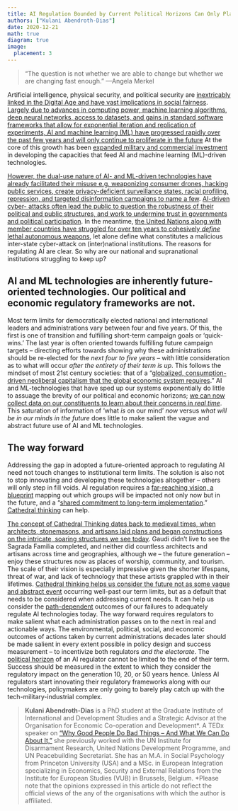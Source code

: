 ```yaml
---
title: AI Regulation Bounded by Current Political Horizons Can Only Play Catch-Up. Cathedral Thinking Can Help
authors: ["Kulani Abendroth-Dias"]
date: 2020-12-21
math: true
diagram: true
image:
  placement: 3
---
```


> “The question is not whether we are able to change but whether we are changing fast enough.”
—Angela Merkel

Artificial intelligence, physical security, and political security are [inextricably linked in the Digital Age and have vast implications in social fairness](http://faculty.smcm.edu/acjamieson/s13/artificialintelligence.pdf). [Largely due to advances in computing power, machine learning algorithms, deep neural networks, access to datasets, and gains in standard software frameworks that allow for exponential iteration and replication of experiments, AI and machine learning (ML) have progressed rapidly over the past few years and will only continue to proliferate in the future](https://www.researchgate.net/publication/323302750_The_Malicious_Use_of_Artificial_Intelligence_Forecasting_Prevention_and_Mitigation) At the core of this growth has been [expanded military and commercial investment](https://science.sciencemag.org/content/sci/349/6245/255.full.pdf?casa_token=Ryp0KVtxkIwAAAAA:_OQcRQfmHletXkto4cPURyYRhmlid4RoySOPUq8FbjKISq60e1NfFt8FeEMLG8KHHYWoo9cKg01yocY) in developing the capacities that feed AI and machine learning (ML)-driven technologies.

[However, the dual-use nature of AI- and ML-driven technologies have already facilitated their misuse e.g. weaponizing consumer drones, hacking public services, create privacy-deficient surveillance states, racial profiling, repression, and targeted disinformation campaigns to name a few](https://www.researchgate.net/publication/323302750_The_Malicious_Use_of_Artificial_Intelligence_Forecasting_Prevention_and_Mitigation). [AI-driven cyber- attacks often lead the public to question the robustness of their political and public structures, and work to undermine trust in governments and political participation](https://papers.ssrn.com/sol3/papers.cfm?abstract_id=3124901). In the meantime, [the United Nations along with member countries have struggled for over ten years to cohesively *define* lethal autonomous weapons](https://www.euractiv.com/section/global-europe/news/no-progress-in-un-talks-on-regulating-lethal-autonomous-weapons/), let alone define what constitutes a malicious inter-state cyber-attack on (inter)national institutions. The reasons for regulating AI are clear. So why are our national and supranational institutions struggling to keep up?

## AI and ML technologies are inherently future-oriented technologies. Our political and economic regulatory frameworks are not.

Most term limits for democratically elected national and international leaders and administrations vary between four and five years. Of this, the first is one of transition and fulfilling short-term campaign goals or ‘quick-wins.’ The last year is often oriented towards fulfilling future campaign targets – directing efforts towards showing why these administrations should be re-elected for the *next four to five years* – with little consideration as to what will occur *after the entirety of their term is up*. This follows the mindset of most 21st century societies: that of a “[globalized, consumption-driven neoliberal capitalism that the global economic system requires](https://transform.iema.net/article/aspiring-vision-cathedral-thinking-modern-world).” AI and ML-technologies that have sped up our systems exponentially do little to assuage the brevity of our political and economic horizons; [we can now collect data on our constituents to learn about their concerns in *real time*](https://scholar.harvard.edu/files/todd_rogers/files/political_campaigns_and_big_data_0.pdf). This saturation of information of ‘what *is* on our mind’ *now* versus *what will be in our minds in the future* does little to make salient the vague and abstract future use of AI and ML technologies.

## The way forward

Addressing the gap in adopted a future-oriented approach to regulating AI need not touch changes to institutional term limits. The solution is also not to stop innovating and developing these technologies altogether – others will only step in fill voids. AI regulation requires a [far-reaching vision, a blueprint](https://cathedralthinking.com/) mapping out which groups will be impacted not only now but in the future, and a “[shared commitment to long-term implementation](https://cathedralthinking.com/).” [Cathedral thinking](https://cathedralthinking.com/) can help.

[The concept of Cathedral Thinking dates back to medieval times, when architects, stonemasons, and artisans laid plans and began constructions on the intricate, soaring structures we see today](https://cathedralthinking.com/). Gaudi didn’t live to see the Sagrada Familia completed, and neither did countless architects and artisans across time and geographies, although we – the future generation – enjoy these structures now as places of worship, community, and tourism. The scale of their vision is especially impressive given the shorter lifespans, threat of war, and lack of technology that these artists grappled with in their lifetimes. [Cathedral thinking helps us consider the future not as some vague and abstract event](https://transform.iema.net/article/aspiring-vision-cathedral-thinking-modern-world) occurring well-past our term limits, but as a default that needs to be considered when addressing current needs. It can help us consider the [path-dependent](https://moodle.graduateinstitute.ch/pluginfile.php/138785/course/section/27541/0951629814531667.pdf) outcomes of our failures to adequately regulate AI technologies today. The way forward requires regulators to make salient what each administration passes on to the next in real and actionable ways. The environmental, political, social, and economic outcomes of actions taken by current administrations decades later should be made salient in every extent possible in policy design and success measurement – to incentivize both regulators *and the electorate*. The [political horizon](https://moodle.graduateinstitute.ch/pluginfile.php/138785/course/section/27544/GoetzSahling%202009.pdf) of an AI regulator cannot be limited to the end of their term. Success should be measured in the extent to which they consider the regulatory impact on the generation 10, 20, or 50 years hence. Unless AI regulators start innovating their regulatory frameworks along with our technologies, policymakers are only going to barely play catch up with the tech-military-industrial complex.

> **Kulani Abendroth-Dias** is a PhD student at the Graduate Institute of International and Development Studies and a Strategic Advisor at the Organisation for Economic Co-operation and Development*. A TEDx speaker on [“Why Good People Do Bad Things – And What We Can Do About It,”](https://www.youtube.com/watch?v=gKk6AxtAEqo&t=1s) she previously worked with the UN Institute for Disarmament Research, United Nations Development Programme, and UN Peacebuilding Secretariat. She has an M.A. in Social Psychology from Princeton University (USA) and a MSc. in European Integration specializing in Economics, Security and External Relations from the Institute for European Studies (VUB) in Brussels, Belgium.
*Please note that the opinions expressed in this article do not reflect the official views of the any of the organisations with which the author is affiliated.
